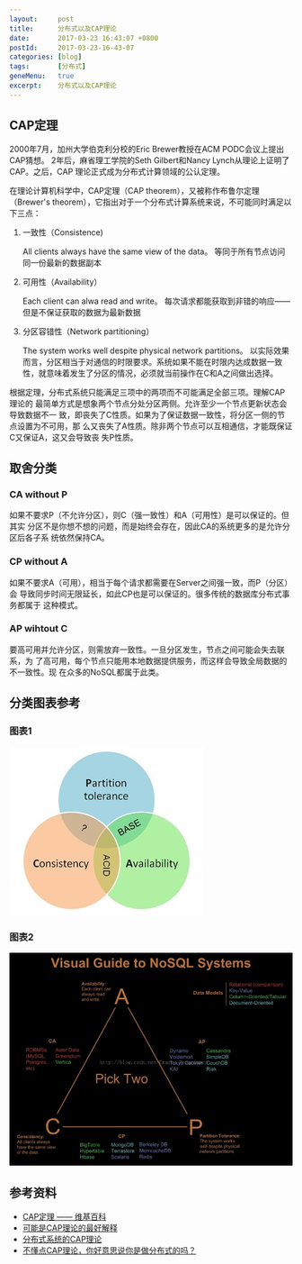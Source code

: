 ```yaml
---
layout:     post
title:      分布式以及CAP理论
date:       2017-03-23 16:43:07 +0800
postId:     2017-03-23-16-43-07
categories: [blog]
tags:       [分布式]
geneMenu:   true
excerpt:    分布式以及CAP理论
---
```


## CAP定理

2000年7月，加州大学伯克利分校的Eric Brewer教授在ACM PODC会议上提出CAP猜想。
2年后，麻省理工学院的Seth Gilbert和Nancy Lynch从理论上证明了CAP。之后，CAP
理论正式成为分布式计算领域的公认定理。

在理论计算机科学中，CAP定理（CAP theorem），又被称作布鲁尔定理（Brewer's
theorem），它指出对于一个分布式计算系统来说，不可能同时满足以下三点：

1. 一致性（Consistence)

    All clients always have the same view of the data。
    等同于所有节点访问同一份最新的数据副本

2. 可用性（Availability）

    Each client can alwa read and write。
    每次请求都能获取到非错的响应——但是不保证获取的数据为最新数据

3. 分区容错性（Network partitioning）

    The system works well despite physical network partitions。
    以实际效果而言，分区相当于对通信的时限要求。系统如果不能在时限内达成数据一致
    性，就意味着发生了分区的情况，必须就当前操作在C和A之间做出选择。

根据定理，分布式系统只能满足三项中的两项而不可能满足全部三项。理解CAP理论的
最简单方式是想象两个节点分处分区两侧。允许至少一个节点更新状态会导致数据不一
致，即丧失了C性质。如果为了保证数据一致性，将分区一侧的节点设置为不可用，那
么又丧失了A性质。除非两个节点可以互相通信，才能既保证C又保证A，这又会导致丧
失P性质。

## 取舍分类

### CA without P

如果不要求P（不允许分区），则C（强一致性）和A（可用性）是可以保证的。但其实
分区不是你想不想的问题，而是始终会存在，因此CA的系统更多的是允许分区后各子系
统依然保持CA。

### CP without A

如果不要求A（可用），相当于每个请求都需要在Server之间强一致，而P（分区）会
导致同步时间无限延长，如此CP也是可以保证的。很多传统的数据库分布式事务都属于
这种模式。

### AP wihtout C

要高可用并允许分区，则需放弃一致性。一旦分区发生，节点之间可能会失去联系，为
了高可用，每个节点只能用本地数据提供服务，而这样会导致全局数据的不一致性。现
在众多的NoSQL都属于此类。


## 分类图表参考

### 图表1

![CAP基本分类](/image/post/2017/03/23/20170323-0101-cap.jpg)

### 图表2

![CAP详细分类](/image/post/2017/03/23/20170323-0102-cap.jpg)

## 参考资料

* [CAP定理 —— 维基百科](https://zh.wikipedia.org/wiki/CAP%E5%AE%9A%E7%90%86)
* [可能是CAP理论的最好解释](http://blog.csdn.net/dc_726/article/details/42784237)
* [分布式系统的CAP理论](http://www.hollischuang.com/archives/666)
* [不懂点CAP理论，你好意思说你是做分布式的吗？](http://www.yunweipai.com/archives/8432.html)
